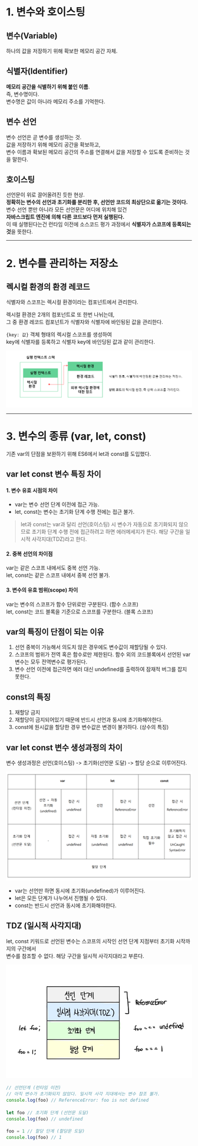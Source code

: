 # 1. 변수와 호이스팅

## 변수(Variable)

하나의 값을 저장하기 위해 확보한 메모리 공간 자체.

## 식별자(Identifier)

**메모리 공간을 식별하기 위해 붙인 이름**.  
즉, 변수명이다.  
변수명은 값이 아니라 메모리 주소를 기억한다.

## 변수 선언

변수 선언은 곧 변수를 생성하는 것.  
값을 저장하기 위해 메모리 공간을 확보하고,  
변수 이름과 확보된 메모리 공간의 주소를 연결해서 값을 저장할 수 있도록 준비하는 것을 말한다.

## 호이스팅

선언문이 위로 끌어올려진 듯한 현상.  
**정확히는 변수의 선언과 초기화를 분리한 후, 선언만 코드의 최상단으로 옮기는 것이다.**  
변수 선언 뿐만 아니라 모든 선언문은 어디에 위치해 있건  
**자바스크립트 엔진에 의해 다른 코드보다 먼저 실행된다.**  
이 때 실행된다는건 런타임 이전에 소스코드 평가 과정에서 **식별자가 스코프에 등록되는 것**을 뜻한다.

---

# 2. 변수를 관리하는 저장소

## 렉시컬 환경의 환경 레코드

식별자와 스코프는 렉시컬 환경이라는 컴포넌트에서 관리한다.

렉시컬 환경은 2개의 컴포넌트로 또 한번 나뉘는데,  
그 중 환경 레코드 컴포넌트가 식별자와 식별자에 바인됭된 값을 관리한다.

`{key: 값}` 객체 형태의 렉시컬 스코프를 생성하여  
key에 식별자를 등록하고 식별자 key에 바인딩된 값과 같이 관리한다.

![lexical](img/blog/lexical.png)

---

# 3. 변수의 종류 (var, let, const)

기존 var의 단점을 보완하기 위해 ES6에서 let과 const를 도입했다.

## var let const 변수 특징 차이

#### 1. 변수 유효 시점의 차이

- var는 변수 선언 단계 이전에 접근 가능.
- let, const는 변수는 초기화 단계 수행 전에는 접근 불가.

> let과 const는 var과 달리 선언(호이스팅) 시 변수가 자동으로 초기화되지 않으므로 초기화 단계 수행 전에 접근하려고 하면 에러메세지가 뜬다. 해당 구간을 일시적 사각지대(TDZ)라고 한다.

#### 2. 중복 선언의 차이점

var는 같은 스코프 내에서도 중복 선언 가능.  
let, const는 같은 스코프 내에서 중복 선언 불가.

#### 3. 변수의 유효 범위(scope) 차이

var는 변수의 스코프가 함수 단위로만 구분된다. (함수 스코프)  
let, const는 코드 블록을 기준으로 스코프를 구분한다. (블록 스코프)

## var의 특징이 단점이 되는 이유

1. 선언 중복이 가능해서 의도치 않은 경우에도 변수값이 재할당될 수 있다.
2. 스코프의 범위가 전역 혹은 함수로만 제한된다. 함수 외의 코드블록에서 선언된 var 변수는 모두 전역변수로 평가된다.
3. 변수 선언 이전에 접근하면 에러 대신 undefined를 출력하여 잠재적 버그를 잡지 못한다.

## const의 특징

1. 재할당 금지
2. 재할당이 금지되어있기 때문에 반드시 선언과 동시에 초기화해야한다.
3. const에 원시값을 할당한 경우 변수값은 변경이 불가하다. (상수의 특징)

## var let const 변수 생성과정의 차이

변수 생성과정은 선언(호이스팅) -> 초기화(선언문 도달) -> 할당 순으로 이루어진다.

![varletconst](img/blog/varletconst.png)

- var는 선언만 하면 동시에 초기화(undefined)가 이루어진다.
- let은 모든 단계가 나누어서 진행될 수 있다.
- const는 반드시 선언과 동시에 초기화해야한다.

## TDZ (일시적 사각지대)

let, const 키워드로 선언된 변수는 스코프의 시작인 선언 단계 지점부터 초기화 시작까지의 구간에서  
변수를 참조할 수 없다. 해당 구간을 일시적 사각지대라고 부른다.

![tdz](img/blog/tdz.png)

```javascript
// 선언단계 (런타임 이전)
// 아직 변수가 초기화되지 않았다. 일시적 사각 지대에서는 변수 참조 불가.
console.log(foo) // ReferenceError: foo is not defined

let foo // 초기화 단계 (선언문 도달)
console.log(foo) // undefined

foo = 1 // 할당 단계 (할당문 도달)
console.log(foo) // 1
```
